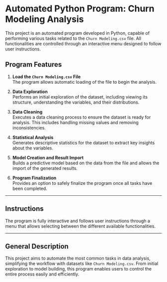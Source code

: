 # Automated Python Program: Churn Modeling Analysis

This project is an automated program developed in Python, capable of performing various tasks related to the `Churn Modeling.csv` file. All functionalities are controlled through an interactive menu designed to follow user instructions.

## Program Features

1. **Load the `Churn Modeling.csv` File**  
   The program allows automatic loading of the file to begin the analysis.

2. **Data Exploration**  
   Performs an initial exploration of the dataset, including viewing its structure, understanding the variables, and their distributions.

3. **Data Cleaning**  
   Executes a data cleaning process to ensure the dataset is ready for analysis. This includes handling missing values and removing inconsistencies.

4. **Statistical Analysis**  
   Generates descriptive statistics for the dataset to extract key insights about the variables.

5. **Model Creation and Result Import**  
   Builds a predictive model based on the data from the file and allows the import of the generated results.

6. **Program Finalization**  
   Provides an option to safely finalize the program once all tasks have been completed.

---

## Instructions

The program is fully interactive and follows user instructions through a menu that allows selecting between the different available functionalities.

---

## General Description

This project aims to automate the most common tasks in data analysis, simplifying the workflow with datasets like `Churn Modeling.csv`. From initial exploration to model building, this program enables users to control the entire process easily and efficiently.
